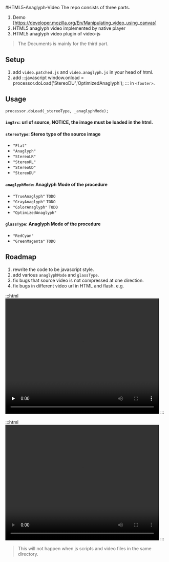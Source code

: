 #HTML5-Anaglyph-Video
The repo consists of three parts.

1. Demo [https://developer.mozilla.org/En/Manipulating_video_using_canvas]
2. HTML5 anaglyph video implemented by native player
3. HTML5 anaglyph video plugin of video-js


> The Documents is mainly for the third part.


## Setup
1. add `video.patched.js` and `video.anaglyph.js` in your head of html.
2. add
:::javascript
		window.onload = processor.doLoad('StereoDU','OptimizedAnaglyph');
:::
in `<footer>`.

## Usage

`processor.doLoad(_stereoType, _anaglyphMode);`

#### `imgSrc`: url of source, **NOTICE**, the image must be loaded in the html.
#### `stereoType`: Stereo type of the source image
  * `"Flat"`
  * `"Anaglyph"`
  * `"StereoLR"`
  * `"StereoRL"`
  * `"StereoUD"`
  * `"StereoDU"`

#### `anaglyphMode`: Anaglyph Mode of the procedure
  * `"TrueAnaglyph"` `TODO`
  * `"GrayAnaglyph"` `TODO`
  * `"ColorAnaglyph"` `TODO`
  * `"OptimizedAnaglyph"` 

#### `glassType`: Anaglyph Mode of the procedure
  * `"RedCyan"`
  * `"GreenMagenta"` `TODO`

## Roadmap
1. rewrite the code to be javascript style.
2. add various `anaglyphMode` and `glassType`.
3. fix bugs that source video is not compressed at one direction.
4. fix bugs in different video url in HTML and flash.
e.g.

:::html
<video id="videoDiv" class="video-js vjs-default-skin" controls preload="none" width="480" height="360"
      data-setup="{}">
    <source src="video/1.mp4" type='video/mp4'> </source> 
  </video>
:::

:::html
<video id="videoDiv" class="video-js vjs-default-skin" controls preload="none" width="480" height="360"
      data-setup="{}">
    <source src="../video/4.flv" type='video/flv'> </source> </source> 
  </video>
:::

> This will not happen when js scripts and video files in the same directory.
